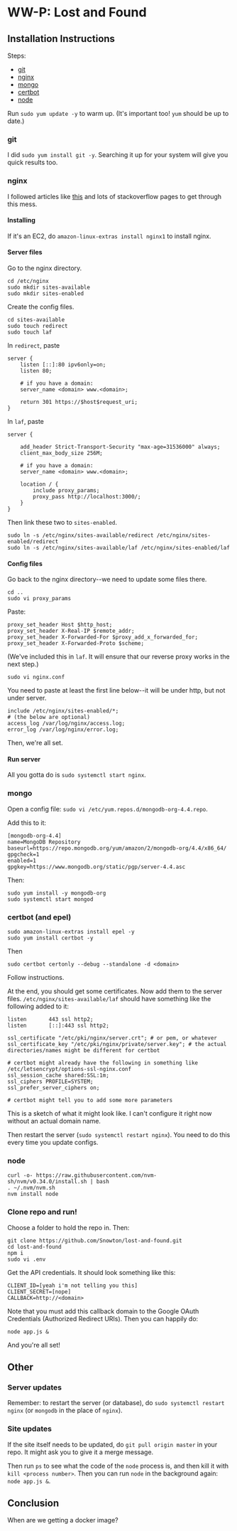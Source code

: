 # WW-P: Lost and Found

## Installation Instructions

Steps:

 - [git](#git)
 - [nginx](#nginx)
 - [mongo](#mongo)
 - [certbot](#certbot-and-epel)
 - [node](#node)

Run `sudo yum update -y` to warm up. (It's important too! `yum` should be up to date.)

### git

I did `sudo yum install git -y`. Searching it up for your system will give you quick results too.

### nginx

I followed articles like [this](https://jgefroh.medium.com/a-guide-to-using-nginx-for-static-websites-d96a9d034940) and lots of stackoverflow pages to get through this mess.

#### Installing

If it's an EC2, do `amazon-linux-extras install nginx1` to install nginx.

#### Server files

Go to the nginx directory.

```
cd /etc/nginx
sudo mkdir sites-available
sudo mkdir sites-enabled
```
Create the config files.

```
cd sites-available
sudo touch redirect
sudo touch laf
```

In `redirect`, paste

```
server {
    listen [::]:80 ipv6only=on;
    listen 80;
    
    # if you have a domain:
    server_name <domain> www.<domain>;

    return 301 https://$host$request_uri;
}
```

In `laf`, paste

```
server {
    
    add_header Strict-Transport-Security "max-age=31536000" always;
    client_max_body_size 256M;

    # if you have a domain:
    server_name <domain> www.<domain>;

    location / {
        include proxy_params;
        proxy_pass http://localhost:3000/;
    }
}
```

Then link these two to `sites-enabled`.

```
sudo ln -s /etc/nginx/sites-available/redirect /etc/nginx/sites-enabled/redirect
sudo ln -s /etc/nginx/sites-available/laf /etc/nginx/sites-enabled/laf
```

#### Config files

Go back to the nginx directory--we need to update some files there.

```
cd ..
sudo vi proxy_params
```

Paste:
```
proxy_set_header Host $http_host;
proxy_set_header X-Real-IP $remote_addr;
proxy_set_header X-Forwarded-For $proxy_add_x_forwarded_for;
proxy_set_header X-Forwarded-Proto $scheme;
```

(We've included this in `laf`. It will ensure that our reverse proxy works in the next step.)

```
sudo vi nginx.conf
```

You need to paste at least the first line below--it will be under http, but not under server.

```
include /etc/nginx/sites-enabled/*;
# (the below are optional)
access_log /var/log/nginx/access.log;
error_log /var/log/nginx/error.log;
```

Then, we're all set.


#### Run server

All you gotta do is `sudo systemctl start nginx`.

### mongo

Open a config file: `sudo vi /etc/yum.repos.d/mongodb-org-4.4.repo`.

Add this to it:
```
[mongodb-org-4.4]
name=MongoDB Repository
baseurl=https://repo.mongodb.org/yum/amazon/2/mongodb-org/4.4/x86_64/
gpgcheck=1
enabled=1
gpgkey=https://www.mongodb.org/static/pgp/server-4.4.asc
```

Then:

```
sudo yum install -y mongodb-org
sudo systemctl start mongod
```

### certbot (and epel)

```
sudo amazon-linux-extras install epel -y
sudo yum install certbot -y
```

Then 

```
sudo certbot certonly --debug --standalone -d <domain>
```
Follow instructions.

At the end, you should get some certificates. Now add them to the server files. `/etc/nginx/sites-available/laf` should have something like the following added to it:

```
listen       443 ssl http2;
listen       [::]:443 ssl http2;

ssl_certificate "/etc/pki/nginx/server.crt"; # or pem, or whatever
ssl_certificate_key "/etc/pki/nginx/private/server.key"; # the actual directories/names might be different for certbot

# certbot might already have the following in something like /etc/letsencrypt/options-ssl-nginx.conf
ssl_session_cache shared:SSL:1m;
ssl_ciphers PROFILE=SYSTEM;
ssl_prefer_server_ciphers on;

# certbot might tell you to add some more parameters
```

This is a sketch of what it might look like. I can't configure it right now without an actual domain name.

Then restart the server (`sudo systemctl restart nginx`). You need to do this every time you update configs.

### node

```
curl -o- https://raw.githubusercontent.com/nvm-sh/nvm/v0.34.0/install.sh | bash
. ~/.nvm/nvm.sh
nvm install node
```

### Clone repo and run!

Choose a folder to hold the repo in. Then: 
```
git clone https://github.com/Snowton/lost-and-found.git
cd lost-and-found
npm i
sudo vi .env
```
Get the API credentials. It should look something like this:
```
CLIENT_ID=[yeah i'm not telling you this]
CLIENT_SECRET=[nope]
CALLBACK=http://<domain>
```
Note that you must add this callback domain to the Google OAuth Credentials (Authorized Redirect URIs).
Then you can happily do:
```
node app.js &
```
  
And you're all set!

## Other

### Server updates 
Remember: to restart the server (or database), do `sudo systemctl restart nginx` (or `mongodb` in the place of `nginx`).

### Site updates
If the site itself needs to be updated, do `git pull origin master` in your repo. It might ask you to give it a merge message.

Then run `ps` to see what the code of the `node` process is, and then kill it with `kill <process number>`. Then you can run `node` in the background again: `node app.js &`.

## Conclusion
When are we getting a docker image?

